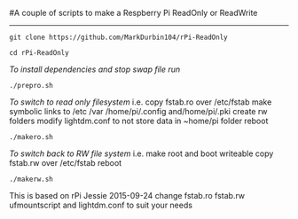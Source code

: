 #A couple of scripts to make a Respberry Pi ReadOnly or ReadWrite
___
```
git clone https://github.com/MarkDurbin104/rPi-ReadOnly

cd rPi-ReadOnly
```

*To install dependencies and stop swap file run*
```
./prepro.sh 
```

*To switch to read only filesystem*
i.e. 
  copy fstab.ro over /etc/fstab
  make symbolic links to /etc /var /home/pi/.config and/home/pi/.pki 
  create rw folders
  modify lightdm.conf to not store data in ~home/pi folder
  reboot
```
./makero.sh
```

*To switch back to RW file system*
i.e.
  make root and boot writeable
  copy fstab.rw over /etc/fstab
  reboot
```
./makerw.sh
```
This is based on rPi Jessie 2015-09-24
change fstab.ro fstab.rw ufmountscript and lightdm.conf to suit your needs
